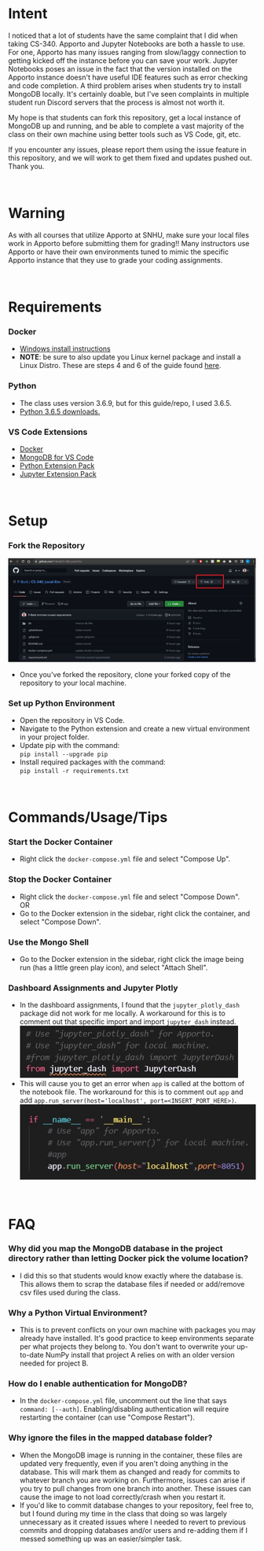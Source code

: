 # Intent
I noticed that a lot of students have the same complaint that I did when taking CS-340. Apporto and Jupyter Notebooks are both a hassle to use. For one, Apporto has many issues ranging from slow/laggy connection to getting kicked off the instance before you can save your work. Jupyter Notebooks poses an issue in the fact that the version installed on the Apporto instance doesn't have useful IDE features such as error checking and code completion. A third problem arises when students try to install MongoDB locally. It's certainly doable, but I've seen complaints in multiple student run Discord servers that the process is almost not worth it. 

My hope is that students can fork this repository, get a local instance of MongoDB up and running, and be able to complete a vast majority of the class on their own machine using better tools such as VS Code, git, etc. 

If you encounter any issues, please report them using the issue feature in this repository, and we will work to get them fixed and updates pushed out. Thank you.

</br>

# Warning
As with all courses that utilize Apporto at SNHU, make sure your local files work in Apporto before submitting them for grading!! Many instructors use Apporto or have their own environments tuned to mimic the specific Apporto instance that they use to grade your coding assignments. 

</br>

# Requirements
### Docker
  - [Windows install instructions](https://docs.docker.com/desktop/install/windows-install/)
  - **NOTE**: be sure to also update you Linux kernel package and install a Linux Distro. These are steps 4 and 6 of the guide found [here](https://docs.docker.com/desktop/install/windows-install/). 
  

### Python
  - The class uses version 3.6.9, but for this guide/repo, I used 3.6.5.
  - [Python 3.6.5 downloads.](https://www.python.org/downloads/release/python-365/)
  

### VS Code Extensions
  - [Docker](https://marketplace.visualstudio.com/items?itemName=ms-azuretools.vscode-docker)
  - [MongoDB for VS Code](https://marketplace.visualstudio.com/items?itemName=mongodb.mongodb-vscode)
  - [Python Extension Pack](https://marketplace.visualstudio.com/items?itemName=donjayamanne.python-extension-pack)
  - [Jupyter Extension Pack](https://marketplace.visualstudio.com/items?itemName=donjayamanne.python-extension-pack)

</br>

# Setup

### Fork the Repository
![My Image](resources/readme_images/forkRepo.jpg)
- Once you've forked the repository, clone your forked copy of the repository to your local machine.

### Set up Python Environment
- Open the repository in VS Code.
- Navigate to the Python extension and create a new virtual environment in your project folder.
- Update pip with the command: </br>
  `pip install --upgrade pip`
- Install required packages with the command: </br>
  `pip install -r requirements.txt`

</br>

# Commands/Usage/Tips
### Start the Docker Container
- Right click the `docker-compose.yml` file and select "Compose Up".

### Stop the Docker Container
- Right click the `docker-compose.yml` file and select "Compose Down".</br>
OR</br>
- Go to the Docker extension in the sidebar, right click the container, and select "Compose Down".

### Use the Mongo Shell
- Go to the Docker extension in the sidebar, right click the image being run (has a little green play icon), and select "Attach Shell".

### Dashboard Assignments and Jupyter Plotly
- In the dashboard assignments, I found that the `jupyter_plotly_dash` package did not work for me locally. A workaround for this is to comment out that specific import and import `jupyter_dash` instead. </br>
  ![Image](resources/readme_images/importFix.jpg) </br>
- This will cause you to get an error when `app` is called at the bottom of the notebook file. The workaround for this is to comment out `app` and add `app.run_server(host='localhost', port=<INSERT_PORT_HERE>)`. </br>
  ![image](resources/readme_images/appCallFix.jpg)

</br>

# FAQ

### Why did you map the MongoDB database in the project directory rather than letting Docker pick the volume location?
- I did this so that students would know exactly where the database is. This allows them to scrap the database files if needed or add/remove csv files used during the class.

### Why a Python Virtual Environment?
- This is to prevent conflicts on your own machine with packages you may already have installed. It's good practice to keep environments separate per what projects they belong to. You don't want to overwrite your up-to-date NumPy install that project A relies on with an older version needed for project B.

### How do I enable authentication for MongoDB?
- In the `docker-compose.yml` file, uncomment out the line that says `command: [--auth]`. Enabling/disabling authentication will require restarting the container (can use "Compose Restart").

### Why ignore the files in the mapped database folder?
- When the MongoDB image is running in the container, these files are updated very frequently, even if you aren't doing anything in the database. This will mark them as changed and ready for commits to whatever branch you are working on. Furthermore, issues can arise if you try to pull changes from one branch into another. These issues can cause the image to not load correctly/crash when you restart it. 
- If you'd like to commit database changes to your repository, feel free to, but I found during my time in the class that doing so was largely unnecessary as it created issues where I needed to revert to previous commits and dropping databases and/or users and re-adding them if I messed something up was an easier/simpler task.


